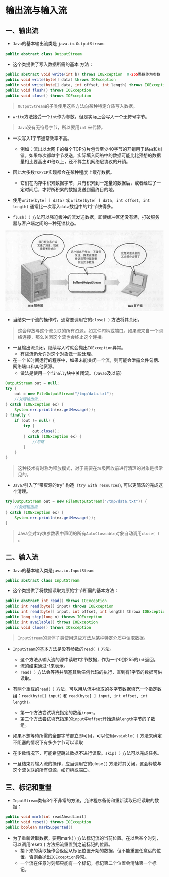 # 输出流与输入流



## 一、输出流

- `Java`的基本输出流类是 `java.io.OutputStream`:

```java
public abstract class OutputStream
```

- 这个类提供了写入数据所需的基本 方法：

```java
public abstract void write(int b) throws IOException  0-255整数作为参数
public void write(byte[] data) throws IOException
public void write(byte[] data, int offset, int length) throws IOException
public void flush() throws IOException
public void close() throws IOException
```

> `OutputStream`的子类使用这些方法向某种特定介质写入数据。

- `write`方法接受一个`int`作为参数，但是实际上会写入一个无符号字节。

> `Java`没有无符号字节，所以要用`int` 来代替。

- 一次写入1字节通常效率不高。
  - 例如：流出以太网卡的每个TCP分片包含至少40字节的开销用于路由和纠错。如果每次都单字节发送，实际填入网络中的数据可能比比预想的数据量相比要高出41倍以上，还不算主机网络层协议的开销。
- 因此大多数`TCP/IP`实现都会在某种程度上缓存数据。
  - 它们在内存中积累数据字节，只有积累到一定量的数据后，或者经过了一定时间后，才将所积累的数据发送到最终目的地。
- 使用`write(byte[ ] data)` 或 `write(byte[ ] data, int offset, int length)` 通常比一次写入`data`数组中的1字节快得多。

- `flush( )` 方法可以强迫缓冲的流发送数据，即使缓冲区还没有满，打破服务器与客户端之间的一种死锁状态。

![image](https://github.com/ktf-cool/JavaList/blob/master/images/%E6%95%B0%E6%8D%AE%E4%B8%A2%E5%A4%B1.png)

- 当结束一个流的操作时，通常要调用它的`close( )` 方法将其关闭。

> 这会释放与这个流关联的所有资源，如文件句柄或端口。如果流来自一个网络连接，那么关闭这个流也会终止这个连接。

- 一旦输出流关闭，继续写入时就会抛出`IOException`异常。
  - 有些流仍允许对这个对象做一些处理。
- 在一个长时间运行的程序中，如果未能关闭一个流，则可能会泄露文件句柄、网络端口和其他资源。
  - 做法是使用一个`finally`块中关闭流。（`Java6`及以前）

```java
OutputStream out = null;
try {
	out = new FileOutputStream("/tmp/data.txt");
	//处理输出流...
} catch (IOException ex) {
	System.err.println(ex.getMessage());
} finally {
	if (out != null) {
		try {
			out.close();
		} catch (IOException ex) {
			//忽略
		}
	}
}
```

> 这种技术有时称为释放模式，对于需要在垃圾回收前进行清理的对象是很常见的。

- `Java7`引入了“带资源的try” 构造（`try with resources`), 可以更简洁的完成这个清理。

```java
try(OutputStream out = new FileOutputStream("/tmp/data.txt")) {
	//处理输出流
} catch (IOException ex) {
	System.err.println(ex.getMessage());
}
```

> Java会对try块参数表中声明的所有`AutoCloseable`对象自动调用`close( )` 。



## 二、输入流

- `Java`的基本输入类是`java.io.InputSteam`:

```java
public abstract class InputStream
```

- 这个类提供了将数据读取为原始字节所需的基本方法：

```java
public abstract int read() throws IOException
public int read(byte[] input) throws IOException
public int read(byte[] input, int offset, int length) throwa IOException
public long skip(long n) throws IOException
public int available() throws IOException
public void close() throws IOException
```

> `InputStream`的具体子类使用这些方法从某种特定介质中读取数据。

- `InputSteam`的基本方法是没有参数的`read( )` 方法。
  - 这个方法从输入流的源中读取1字节数据，作为一个0到255的`int`返回。
  - 流的结束通过-1来表示。
  - `read( )` 方法会等待并阻塞其后任何代码的执行，直到有1字节的数据可供读取。

- 有两个重载的`read( )` 方法，可以用从流中读取的多字节数据填充一个指定数组：`read(byte[] input)` 和 `read(byte[ ] input, int offset, int length)`。
  - 第一个方法尝试填充指定的数组`input`。
  - 第二个方法尝试填充指定的`input`中`offset`开始连续`length`字节的子数组。

- 如果不想等待所需的全部字节都立即可用，可以使用`avaiable( )` 方法来确定不阻塞的情况下有多少字节可以读取

- 在少数情况下，可能希望跳过数据不进行读取。`skip( )` 方法可以完成任务。

- 一旦结束对输入流的操作，应当调用它的close( ) 方法将其关闭，这会释放与这个流关联的所有资源，如句柄或端口。



## 三、标记和重置

- `InputStream`类有3个不非常的方法，允许程序备份和重新读取已经读取的数据：

```java
public void mark(int readAheadLimit)
public void reset() throws IOException
public boolean markSupported()
```

- 为了重新读取数据，要用mark( ) 方法标记流的当前位置。在以后某个时刻，可以调用reset( ) 方法把流重置到之前标记的位置。
  - 接下来的读取操作会返回从标记位置开始的数据，但不能重置任意远的位置，否则会抛出`IOException`异常。
  - 一个流在任意时刻都只能有一个标记，标记第二个位置会清除第一个标记。

